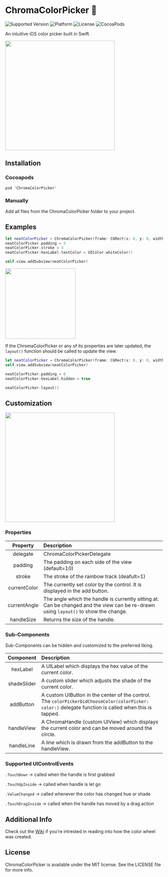 # ChromaColorPicker :art:
![Supported Version](https://img.shields.io/badge/Swift-2.2-yellow.svg)
![Platform](https://img.shields.io/badge/platform-iOS-lightgray.svg)
![License](https://img.shields.io/badge/license-MIT-blue.svg)
![CocoaPods](https://img.shields.io/badge/CocoaPods-1.0-green.svg)

An intuitive iOS color picker built in Swift.

<img src="../assets/Screenshot-With-BG.png?raw=true" width="350">

## Installation
### Cocoapods
```
pod 'ChromaColorPicker'
```
### Manually
Add all files from the ChromaColorPicker folder to your project.


## Examples
```Swift
let neatColorPicker = ChromaColorPicker(frame: CGRect(x: 0, y: 0, width: 300, height: 300))
neatColorPicker.padding = 5
neatColorPicker.stroke = 3
neatColorPicker.hexLabel.textColor = UIColor.whiteColor()

self.view.addSubview(neatColorPicker)
```
<img src="../assets/demo.gif?raw=true" width="225">

If the ChromaColorPicker or any of its properties are later updated, the `layout()` function should be called to update the view.

```Swift
let neatColorPicker = ChromaColorPicker(frame: CGRect(x: 0, y: 0, width: 300, height: 300))
self.view.addSubview(neatColorPicker)

neatColorPicker.padding = 0
neatColorPicker.hexLabel.hidden = true

neatColorPicker.layout()
```

## Customization
<img src="../assets/Design_Breakdown.png?raw=true" width="350">

### Properties

| Property        | Description           |
| :-------------:          |:-------------|
| delegate                 | ChromaColorPickerDelegate |
| padding                  | The padding on each side of the view (default=10)    |
| stroke                   | The stroke of the rainbow track (deafult=1)    |
| currentColor | The currently set color by the control. It is displayed in the add button. |
| currentAngle | The angle which the handle is currently sitting at. Can be changed and the view can be re-drawn using `layout()` to show the change.
| handleSize | Returns the size of the handle. |


### Sub-Components
Sub-Components can be hidden and customized to the preferred liking.

| Component        | Description           |
| :-------------:          |:-------------|
| hexLabel | A UILabel which displays the hex value of the current color. |
| shadeSlider | A custom slider which adjusts the shade of the current color. |
| addButton | A custom UIButton in the center of the control. The `colorPickerDidChooseColor(colorPicker: color:)` delegate function is called when this is tapped. |
| handleView | A ChromaHandle (custom UIView) which displays the current color and can be moved around the circle.|
| handleLine | A line which is drawn from the addButton to the handleView. |

### Supported UIControlEvents
`.TouchDown`       -> called when the handle is first grabbed

`.TouchUpInside`   -> called when handle is let go

`.ValueChanged`    -> called whenever the color has changed hue or shade

`.TouchDragInside` -> called when the handle has moved by a drag action


## Additional Info
Check out the [Wiki](https://github.com/joncardasis/ChromaColorPicker/wiki/Challenges-and-Solutions) if you're intrested in reading into how the color wheel was created.

## License
ChromaColorPicker is available under the MIT license. See the LICENSE file for more info.
